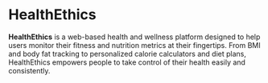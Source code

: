 # HealthEthics
**HealthEthics** is a web-based health and wellness platform designed to help users monitor their fitness and nutrition metrics at their fingertips. From BMI and body fat tracking to personalized calorie calculators and diet plans, HealthEthics empowers people to take control of their health easily and consistently.
